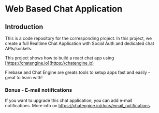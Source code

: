 # Web Based Chat Application


## Introduction

This is a code repository for the corresponding project. In this project, we create a full Realtime Chat Application with Social Auth and dedicated chat APIs/sockets.

This project shows how to build a react chat app using [https://chatengine.io](https://chatengine.io)

Firebase and Chat Engine are greats tools to setup apps fast and easily - great to learn with!

### Bonus - E-mail notifications

If you want to upgrade this chat application, you can add e-mail notifications. More info on https://chatengine.io/docs/email_notifications.
